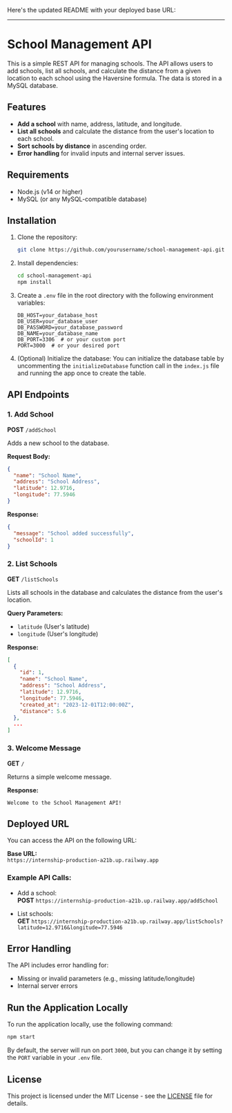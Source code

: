 Here's the updated README with your deployed base URL:

---

# School Management API

This is a simple REST API for managing schools. The API allows users to add schools, list all schools, and calculate the distance from a given location to each school using the Haversine formula. The data is stored in a MySQL database.

## Features

- **Add a school** with name, address, latitude, and longitude.
- **List all schools** and calculate the distance from the user's location to each school.
- **Sort schools by distance** in ascending order.
- **Error handling** for invalid inputs and internal server issues.

## Requirements

- Node.js (v14 or higher)
- MySQL (or any MySQL-compatible database)

## Installation

1. Clone the repository:
   ```bash
   git clone https://github.com/yourusername/school-management-api.git
   ```

2. Install dependencies:
   ```bash
   cd school-management-api
   npm install
   ```

3. Create a `.env` file in the root directory with the following environment variables:

   ```env
   DB_HOST=your_database_host
   DB_USER=your_database_user
   DB_PASSWORD=your_database_password
   DB_NAME=your_database_name
   DB_PORT=3306  # or your custom port
   PORT=3000  # or your desired port
   ```

4. (Optional) Initialize the database:
   You can initialize the database table by uncommenting the `initializeDatabase` function call in the `index.js` file and running the app once to create the table.

## API Endpoints

### 1. Add School

**POST** `/addSchool`

Adds a new school to the database.

**Request Body:**
```json
{
  "name": "School Name",
  "address": "School Address",
  "latitude": 12.9716,
  "longitude": 77.5946
}
```

**Response:**
```json
{
  "message": "School added successfully",
  "schoolId": 1
}
```

### 2. List Schools

**GET** `/listSchools`

Lists all schools in the database and calculates the distance from the user's location.

**Query Parameters:**
- `latitude` (User's latitude)
- `longitude` (User's longitude)

**Response:**
```json
[
  {
    "id": 1,
    "name": "School Name",
    "address": "School Address",
    "latitude": 12.9716,
    "longitude": 77.5946,
    "created_at": "2023-12-01T12:00:00Z",
    "distance": 5.6
  },
  ...
]
```

### 3. Welcome Message

**GET** `/`

Returns a simple welcome message.

**Response:**
```text
Welcome to the School Management API!
```

## Deployed URL

You can access the API on the following URL:

**Base URL:**  
`https://internship-production-a21b.up.railway.app`

### Example API Calls:

- Add a school:  
  **POST** `https://internship-production-a21b.up.railway.app/addSchool`
  
- List schools:  
  **GET** `https://internship-production-a21b.up.railway.app/listSchools?latitude=12.9716&longitude=77.5946`

## Error Handling

The API includes error handling for:

- Missing or invalid parameters (e.g., missing latitude/longitude)
- Internal server errors

## Run the Application Locally

To run the application locally, use the following command:

```bash
npm start
```

By default, the server will run on port `3000`, but you can change it by setting the `PORT` variable in your `.env` file.

## License

This project is licensed under the MIT License - see the [LICENSE](LICENSE) file for details.

